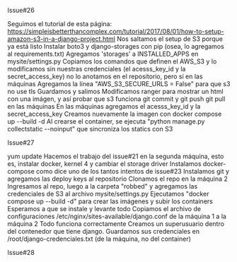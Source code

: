 Issue#26

Seguimos el tutorial de esta página:
https://simpleisbetterthancomplex.com/tutorial/2017/08/01/how-to-setup-amazon-s3-in-a-django-project.html
Nos saltamos el setup de S3 porque ya está listo
Instalar boto3 y django-storages con pip (osea, lo agregamos al requirements.txt)
Agregamos 'storages' a INSTALLED_APPS en mysite/settings.py
Copiamos los comandos que definen el AWS_S3 y lo modificamos sin nuestras credenciales (el acesss_key_id y la secret_access_key) no lo anotamos en el repositorio, pero sí en las máquinas
Agregamos la línea "AWS_S3_SECURE_URLS = False" para que s3 no use tls
Guardamos y salimos
Modificamos ranger para mostrar un html con una imágen, y así probar que s3 funciona
git commit y git push
git pull en las máquinas
En las máquinas agregamos el acesss_key_id y la secret_access_key
Creamos nuevamente la imagen con docker compose up --build -d
Al crearse el container, se ejecuta "python manage.py collectstatic --noinput" que sincroniza los statics con S3

Issue#27

yum update
Hacemos el trabajo del issue#21 en la segunda máquina, esto es, instalar docker, kernel 4 y cambiar el storage driver
Instalamos docker-compose como dice uno de los tantos intentos de issue#23
Instalamos git y agregamos las deploy keys al repositorio
Clonamos el repo en la máquina 2
Ingresamos al repo, luego a la carpeta "robbed" y agregamos las credenciales de S3 al archivo mysite/settings.py
Ejecutamos "docker compose up --build -d" para crear las imágenes y subir los containers
Esperamos a que se instale y levante todo
Copiamos el archivo de configuraciones /etc/nginx/sites-available/django.conf de la máquina 1 a la máquina 2
Todo funciona correctamente
Creamos un superusuario dentro del contenedor que tiene django. Guardamos sus credenciales en /root/django-credenciales.txt (de la máquina, no del container)

Issue#28
